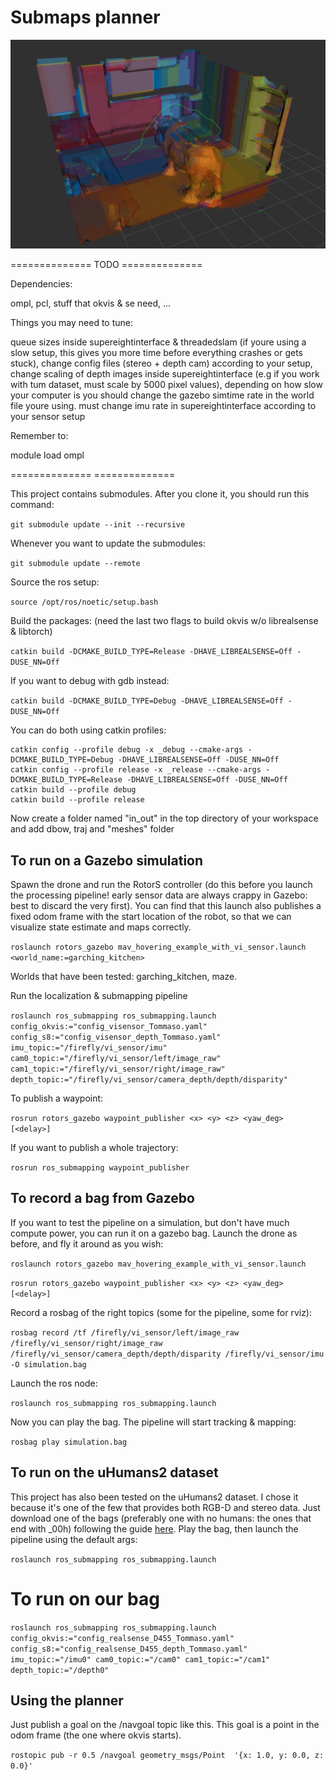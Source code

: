 # Submaps planner

![This is an image](/imgs/cool_pic.png)

============== TODO ==============

Dependencies:

ompl, pcl, stuff that okvis & se need, ...

Things you may need to tune:

queue sizes inside supereightinterface & threadedslam (if youre using a slow setup, this gives you more time before everything crashes or gets stuck), change config files (stereo + depth cam) according to your setup, change scaling of depth images inside supereightinterface (e.g if you work with tum dataset, must scale by 5000 pixel values), depending on how slow your computer is you should change the gazebo simtime rate in the world file youre using. must change imu rate in supereightinterface according to your sensor setup

Remember to:

module load ompl

============== ==============

This project contains submodules. After you clone it, you should run this command:

`` git submodule update --init --recursive ``

Whenever you want to update the submodules:

`` git submodule update --remote ``

Source the ros setup:

`` source /opt/ros/noetic/setup.bash ``

Build the packages: (need the last two flags to build okvis w/o librealsense & libtorch)

`` catkin build -DCMAKE_BUILD_TYPE=Release -DHAVE_LIBREALSENSE=Off -DUSE_NN=Off ``

If you want to debug with gdb instead:

`` catkin build -DCMAKE_BUILD_TYPE=Debug -DHAVE_LIBREALSENSE=Off -DUSE_NN=Off ``

You can do both using catkin profiles:

```
catkin config --profile debug -x _debug --cmake-args -DCMAKE_BUILD_TYPE=Debug -DHAVE_LIBREALSENSE=Off -DUSE_NN=Off
catkin config --profile release -x _release --cmake-args -DCMAKE_BUILD_TYPE=Release -DHAVE_LIBREALSENSE=Off -DUSE_NN=Off
catkin build --profile debug
catkin build --profile release
```

Now create a folder named "in_out" in the top directory of your workspace and add dbow, traj and "meshes" folder

## To run on a Gazebo simulation

Spawn the drone and run the RotorS controller (do this before you launch the processing pipeline! early sensor data are always crappy in Gazebo: best to discard the very first).
You can find that this launch also publishes a fixed odom frame with the start location of the robot, so that we can visualize state estimate and maps correctly.

`` roslaunch rotors_gazebo mav_hovering_example_with_vi_sensor.launch <world_name:=garching_kitchen> ``

Worlds that have been tested: garching_kitchen, maze.

Run the localization & submapping pipeline

`` roslaunch ros_submapping ros_submapping.launch config_okvis:="config_visensor_Tommaso.yaml" config_s8:="config_visensor_depth_Tommaso.yaml" imu_topic:="/firefly/vi_sensor/imu" cam0_topic:="/firefly/vi_sensor/left/image_raw" cam1_topic:="/firefly/vi_sensor/right/image_raw" depth_topic:="/firefly/vi_sensor/camera_depth/depth/disparity" ``

To publish a waypoint:

`` rosrun rotors_gazebo waypoint_publisher <x> <y> <z> <yaw_deg> [<delay>] ``

If you want to publish a whole trajectory:

`` rosrun ros_submapping waypoint_publisher ``


## To record a bag from Gazebo

If you want to test the pipeline on a simulation, but don't have much compute power, you can run it on a gazebo bag.
Launch the drone as before, and fly it around as you wish:

`` roslaunch rotors_gazebo mav_hovering_example_with_vi_sensor.launch ``

`` rosrun rotors_gazebo waypoint_publisher <x> <y> <z> <yaw_deg> [<delay>] ``

Record a rosbag of the right topics (some for the pipeline, some for rviz):

`` rosbag record /tf /firefly/vi_sensor/left/image_raw /firefly/vi_sensor/right/image_raw /firefly/vi_sensor/camera_depth/depth/disparity /firefly/vi_sensor/imu -O simulation.bag ``

Launch the ros node:

`` roslaunch ros_submapping ros_submapping.launch ``

Now you can play the bag. The pipeline will start tracking & mapping:

`` rosbag play simulation.bag ``

## To run on the uHumans2 dataset

This project has also been tested on the uHumans2 dataset. I chose it because it's one of the few that provides both RGB-D and stereo data. Just download one of the bags (preferably one with no humans: the ones that end with _00h) following the guide [here](http://web.mit.edu/sparklab/datasets/uHumans2/). Play the bag, then launch the pipeline using the default args:

`` roslaunch ros_submapping ros_submapping.launch ``

# To run on our bag 

`` roslaunch ros_submapping ros_submapping.launch config_okvis:="config_realsense_D455_Tommaso.yaml" config_s8:="config_realsense_D455_depth_Tommaso.yaml" imu_topic:="/imu0" cam0_topic:="/cam0" cam1_topic:="/cam1" depth_topic:="/depth0" ``

## Using the planner

Just publish a goal on the /navgoal topic like this.
This goal is a point in the odom frame (the one where okvis starts).

`` rostopic pub -r 0.5 /navgoal geometry_msgs/Point  '{x: 1.0, y: 0.0, z: 0.0}' ``






